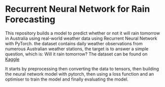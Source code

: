 # Recurrent Neural Network for Rain Forecasting

This repository builds a model to predict whether or not it will rain tomorrow in Australia using real-world weather data using Recurrent Neural Network with PyTorch. the dataset contains daily weather observations from numerous Australian weather stations, the target is to answer a simple question, which is: Will it rain tomorrow? The dataset can be found on [Kaggle](https://www.kaggle.com/jsphyg/weather-dataset-rattle-package)

It starts by preprocessing then converting the data to tensors, then building the neural network model with pytorch, then using a loss function and an optimiser to train the model and finally evaluating the model. 
